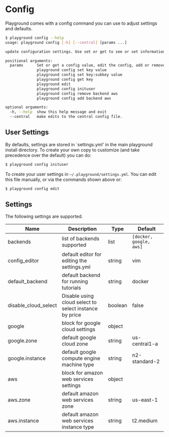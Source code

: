 # Config

Playground comes with a config command you can use to adjust settings and defaults.

```bash
$ playground config --help
usage: playground config [-h] [--central] [params ...]

update configuration settings. Use set or get to see or set information.

positional arguments:
  params      Set or get a config value, edit the config, add or remove a list variable, or create a user-specific config.
              playground config set key value
              playground config set key:subkey value
              playground config get key
              playground edit
              playground config inituser
              playground config remove backend aws
              playground config add backend aws

optional arguments:
  -h, --help  show this help message and exit
  --central   make edits to the central config file.
```

## User Settings

By defaults, settings are stored in `settings.yml' in the main playground
install directory. To create your own copy to customize (and take precedence over the default)
you can do:

```bash
$ playground config inituser
```

To create your user settings in `~/.playground/settings.yml`. You can edit this file manually,
or via the commands shown above or:

```bash
$ playground config edit
```

## Settings

The following settings are supported.

| Name | Description | Type | Default |
|------|-------------|------|---------|
|backends | list of backends supported | list | `[docker, google, aws]` |
|config_editor | default editor for editing the settings.yml | string | vim |
| default_backend | default backend for running tutorials | string | docker |
| disable_cloud_select | Disable using cloud select to select instance by price | boolean | false |
| google | block for google cloud settings | object | |
| google.zone | default google cloud zone | string | us-central1-a |
| google.instance | default google compute engine machine type | string | n2-standard-2 |
| aws | block for amazon web services settings | object | |
| aws.zone | default amazon web services zone | string | us-east-1 |
| aws.instance | default amazon web services instance type | string | t2.medium |
